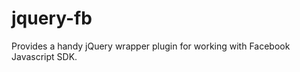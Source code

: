 jquery-fb
=========

Provides a handy jQuery wrapper plugin for working with Facebook Javascript SDK.